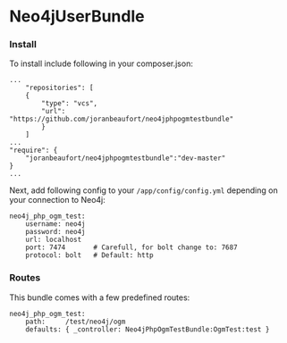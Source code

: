 # Neo4jUserBundle


### Install

To install include following in your composer.json:

```
...
    "repositories": [
    {
        "type": "vcs",
        "url": "https://github.com/joranbeaufort/neo4jphpogmtestbundle"
        }
    ]
...
"require": {
    "joranbeaufort/neo4jphpogmtestbundle":"dev-master"
}
...
```

Next, add following config to your `/app/config/config.yml` depending on your connection to Neo4j:

```
neo4j_php_ogm_test:
    username: neo4j
    password: neo4j
    url: localhost
    port: 7474       # Carefull, for bolt change to: 7687
    protocol: bolt   # Default: http
```

### Routes
This bundle comes with a few predefined routes:
```
neo4j_php_ogm_test:
    path:     /test/neo4j/ogm
    defaults: { _controller: Neo4jPhpOgmTestBundle:OgmTest:test }
```
